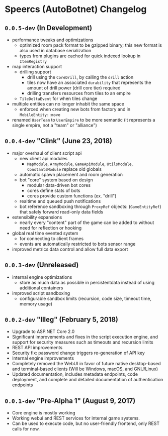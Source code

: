 
# Speercs (AutoBotnet) Changelog

## `0.0.5-dev` (In Development)

- performance tweaks and optimizations
    - optimized room pack format to be gzipped binary; this new format is also used in database serialization
    - types from plugins are cached for quick indexed lookup in `ItemRegistry`
- map interaction support
    - drilling support
        - drill using the `CoreDrill`, by calling the `drill` action
        - tiles now have an associated `durability` that represents the amount of drill power (drill core tier) required
        - drilling transfers resources from tiles to an empire
    - `TileDeltaEvent` for when tiles change
- multiple entities can no longer inhabit the same space
    - enforced when creating new bots from factory and in `MobileEntity::move`
- renamed `UserTeam` to `UserEmpire` to be more semantic (it represents a single empire, not a "team" or "alliance")

## `0.0.4-dev` "Clink" (June 23, 2018)

- major overhaul of client script api
    - new client api modules
        - `MapModule`, `ArmyModule`, `GameApiModule`, `UtilsModule`, `ConstantsModule` replace old globals
    - automatic spawn placement and room generation
    - bot "core" system based on design
        - modular data-driven bot cores
        - cores define stats of bots
        - cores provide custom functions (ex. "drill")
    - realtime and queued push notifications
    - bot reference sandboxing through `ProxyRef` objects: (`GameEntityRef`) that safely forward read-only data fields
- extensibility expansions
    - nearly every "content" part of the game can be added to without need for reflection or hooking
- global real time evented system
    - for connecting to client frames
    - events are automatically restricted to bots sensor range
- improved metrics data control and allow full data export

## `0.0.3-dev` (Unreleased)

- internal engine optimizations
    - store as much data as possible in persistentdata instead of using additional containers
- improved script sandboxing
    - configurable sandbox limits (recursion, code size, timeout time, memory usage)

## `0.0.2-dev` "Illeg" (February 5, 2018)

- Upgrade to ASP.NET Core 2.0
- Significant improvements and fixes in the script execution engine, and support for security measures such as timeouts and recursion limits
- REST API improvements
- Security fix: password change triggers re-generation of API key
- Internal engine improvements
- Completely removed the WebUI in favor of future native desktop-based and terminal-based clients (Will be Windows, macOS, and GNU/Linux)
- Updated documentation, includes metadata endpoints, code deployment, and complete and detailed documentation of authentication endpoints

## `0.0.1-dev` "Pre-Alpha 1" (August 9, 2017)

- Core engine is mostly working
- Working webui and REST services for internal game systems.
- Can be used to execute code, but no user-friendly frontend, only REST calls for now.
